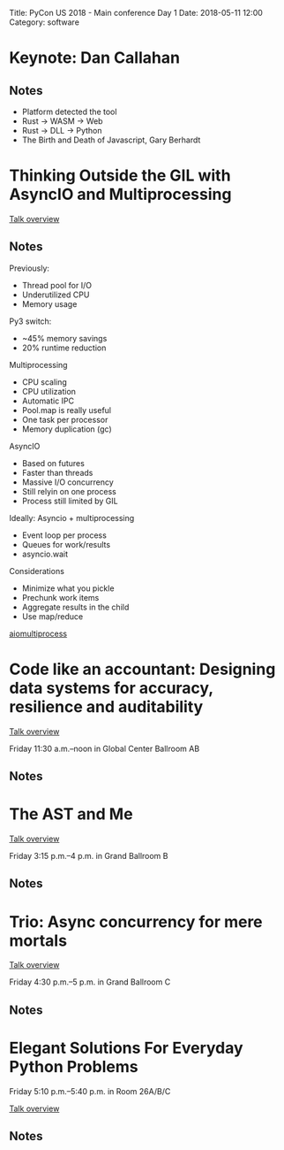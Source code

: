 Title: PyCon US 2018 - Main conference Day 1
Date: 2018-05-11 12:00
Category: software

# Keynote: Dan Callahan

## Notes

- Platform detected the tool
- Rust -> WASM -> Web
- Rust -> DLL -> Python
- The Birth and Death of Javascript, Gary Berhardt


# Thinking Outside the GIL with AsyncIO and Multiprocessing

[Talk overview](https://us.pycon.org/2018/schedule/presentation/103/)


## Notes

Previously:

- Thread pool for I/O
- Underutilized CPU
- Memory usage

Py3 switch:

- ~45% memory savings
- 20% runtime reduction

Multiprocessing

- CPU scaling
- CPU utilization
- Automatic IPC
- Pool.map is really useful
- One task per processor
- Memory duplication (gc)

AsyncIO

- Based on futures
- Faster than threads
- Massive I/O concurrency
- Still relyin on one process
- Process still limited by GIL

Ideally: Asyncio + multiprocessing

- Event loop per process
- Queues for work/results
- asyncio.wait

Considerations

- Minimize what you pickle
- Prechunk work items
- Aggregate results in the child
- Use map/reduce

[aiomultiprocess](https://github.com/jreese/aiomultiprocess)

# Code like an accountant: Designing data systems for accuracy, resilience and auditability

[Talk overview](https://us.pycon.org/2018/schedule/presentation/105/)

Friday 11:30 a.m.–noon in Global Center Ballroom AB

## Notes



# The AST and Me

[Talk overview](https://us.pycon.org/2018/schedule/presentation/107/)

Friday 3:15 p.m.–4 p.m. in Grand Ballroom B

## Notes


# Trio: Async concurrency for mere mortals

[Talk overview](https://us.pycon.org/2018/schedule/presentation/163/)

Friday 4:30 p.m.–5 p.m. in Grand Ballroom C

## Notes

# Elegant Solutions For Everyday Python Problems

Friday 5:10 p.m.–5:40 p.m. in Room 26A/B/C

[Talk overview](https://us.pycon.org/2018/schedule/presentation/164/)

## Notes


